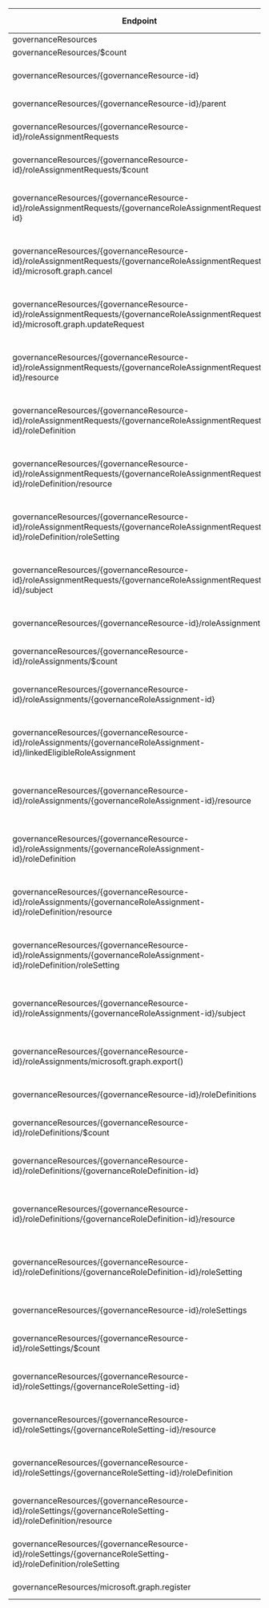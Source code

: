 | Endpoint | v1.0 | V1.0-Url | v1.0-Methods | beta | Beta-Url | Beta-Methods | Path | Root | Children | Segment |
| ----------| ----------| ----------| ----------| ----------| ----------| ----------| ----------| ----------| ----------| ----------|
| governanceResources| False| | | True| https://graph.microsoft.com/beta/governanceResources| Get Post| governanceResources| governanceResources| 3| governanceResources|
| governanceResources/$count| False| | | True| https://graph.microsoft.com/beta/governanceResources/$count| Get| governanceResources $count| governanceResources| 0| $count|
| governanceResources/{governanceResource-id}| False| | | True| https://graph.microsoft.com/beta/governanceResources/{governanceResource-id}| Get Patch Delete| governanceResources {governanceResource-id}| governanceResources| 5| {governanceResource-id}|
| governanceResources/{governanceResource-id}/parent| False| | | True| https://graph.microsoft.com/beta/governanceResources/{governanceResource-id}/parent| Get| governanceResources {governanceResource-id} parent| governanceResources| 0| parent|
| governanceResources/{governanceResource-id}/roleAssignmentRequests| False| | | True| https://graph.microsoft.com/beta/governanceResources/{governanceResource-id}/roleAssignmentRequests| Get Post| governanceResources {governanceResource-id} roleAssignmentRequests| governanceResources| 2| roleAssignmentRequests|
| governanceResources/{governanceResource-id}/roleAssignmentRequests/$count| False| | | True| https://graph.microsoft.com/beta/governanceResources/{governanceResource-id}/roleAssignmentRequests/$count| Get| governanceResources {governanceResource-id} roleAssignmentRequests $count| governanceResources| 0| $count|
| governanceResources/{governanceResource-id}/roleAssignmentRequests/{governanceRoleAssignmentRequest-id}| False| | | True| https://graph.microsoft.com/beta/governanceResources/{governanceResource-id}/roleAssignmentRequests/{governanceRoleAssignmentRequest-id}| Get Patch Delete| governanceResources {governanceResource-id} roleAssignmentRequests {governanceRoleAssignmentRequest-id}| governanceResources| 5| {governanceRoleAssignmentRequest-id}|
| governanceResources/{governanceResource-id}/roleAssignmentRequests/{governanceRoleAssignmentRequest-id}/microsoft.graph.cancel| False| | | True| https://graph.microsoft.com/beta/governanceResources/{governanceResource-id}/roleAssignmentRequests/{governanceRoleAssignmentRequest-id}/microsoft.graph.cancel| Post| governanceResources {governanceResource-id} roleAssignmentRequests {governanceRoleAssignmentRequest-id} microsoft.graph.cancel| governanceResources| 0| microsoft.graph.cancel|
| governanceResources/{governanceResource-id}/roleAssignmentRequests/{governanceRoleAssignmentRequest-id}/microsoft.graph.updateRequest| False| | | True| https://graph.microsoft.com/beta/governanceResources/{governanceResource-id}/roleAssignmentRequests/{governanceRoleAssignmentRequest-id}/microsoft.graph.updateRequest| Post| governanceResources {governanceResource-id} roleAssignmentRequests {governanceRoleAssignmentRequest-id} microsoft.graph.updateRequest| governanceResources| 0| microsoft.graph.updateRequest|
| governanceResources/{governanceResource-id}/roleAssignmentRequests/{governanceRoleAssignmentRequest-id}/resource| False| | | True| https://graph.microsoft.com/beta/governanceResources/{governanceResource-id}/roleAssignmentRequests/{governanceRoleAssignmentRequest-id}/resource| Get| governanceResources {governanceResource-id} roleAssignmentRequests {governanceRoleAssignmentRequest-id} resource| governanceResources| 0| resource|
| governanceResources/{governanceResource-id}/roleAssignmentRequests/{governanceRoleAssignmentRequest-id}/roleDefinition| False| | | True| https://graph.microsoft.com/beta/governanceResources/{governanceResource-id}/roleAssignmentRequests/{governanceRoleAssignmentRequest-id}/roleDefinition| Get Patch Delete| governanceResources {governanceResource-id} roleAssignmentRequests {governanceRoleAssignmentRequest-id} roleDefinition| governanceResources| 2| roleDefinition|
| governanceResources/{governanceResource-id}/roleAssignmentRequests/{governanceRoleAssignmentRequest-id}/roleDefinition/resource| False| | | True| https://graph.microsoft.com/beta/governanceResources/{governanceResource-id}/roleAssignmentRequests/{governanceRoleAssignmentRequest-id}/roleDefinition/resource| Get| governanceResources {governanceResource-id} roleAssignmentRequests {governanceRoleAssignmentRequest-id} roleDefinition resource| governanceResources| 0| resource|
| governanceResources/{governanceResource-id}/roleAssignmentRequests/{governanceRoleAssignmentRequest-id}/roleDefinition/roleSetting| False| | | True| https://graph.microsoft.com/beta/governanceResources/{governanceResource-id}/roleAssignmentRequests/{governanceRoleAssignmentRequest-id}/roleDefinition/roleSetting| Get| governanceResources {governanceResource-id} roleAssignmentRequests {governanceRoleAssignmentRequest-id} roleDefinition roleSetting| governanceResources| 0| roleSetting|
| governanceResources/{governanceResource-id}/roleAssignmentRequests/{governanceRoleAssignmentRequest-id}/subject| False| | | True| https://graph.microsoft.com/beta/governanceResources/{governanceResource-id}/roleAssignmentRequests/{governanceRoleAssignmentRequest-id}/subject| Get Patch Delete| governanceResources {governanceResource-id} roleAssignmentRequests {governanceRoleAssignmentRequest-id} subject| governanceResources| 0| subject|
| governanceResources/{governanceResource-id}/roleAssignments| False| | | True| https://graph.microsoft.com/beta/governanceResources/{governanceResource-id}/roleAssignments| Get Post| governanceResources {governanceResource-id} roleAssignments| governanceResources| 3| roleAssignments|
| governanceResources/{governanceResource-id}/roleAssignments/$count| False| | | True| https://graph.microsoft.com/beta/governanceResources/{governanceResource-id}/roleAssignments/$count| Get| governanceResources {governanceResource-id} roleAssignments $count| governanceResources| 0| $count|
| governanceResources/{governanceResource-id}/roleAssignments/{governanceRoleAssignment-id}| False| | | True| https://graph.microsoft.com/beta/governanceResources/{governanceResource-id}/roleAssignments/{governanceRoleAssignment-id}| Get Patch Delete| governanceResources {governanceResource-id} roleAssignments {governanceRoleAssignment-id}| governanceResources| 4| {governanceRoleAssignment-id}|
| governanceResources/{governanceResource-id}/roleAssignments/{governanceRoleAssignment-id}/linkedEligibleRoleAssignment| False| | | True| https://graph.microsoft.com/beta/governanceResources/{governanceResource-id}/roleAssignments/{governanceRoleAssignment-id}/linkedEligibleRoleAssignment| Get| governanceResources {governanceResource-id} roleAssignments {governanceRoleAssignment-id} linkedEligibleRoleAssignment| governanceResources| 0| linkedEligibleRoleAssignment|
| governanceResources/{governanceResource-id}/roleAssignments/{governanceRoleAssignment-id}/resource| False| | | True| https://graph.microsoft.com/beta/governanceResources/{governanceResource-id}/roleAssignments/{governanceRoleAssignment-id}/resource| Get| governanceResources {governanceResource-id} roleAssignments {governanceRoleAssignment-id} resource| governanceResources| 0| resource|
| governanceResources/{governanceResource-id}/roleAssignments/{governanceRoleAssignment-id}/roleDefinition| False| | | True| https://graph.microsoft.com/beta/governanceResources/{governanceResource-id}/roleAssignments/{governanceRoleAssignment-id}/roleDefinition| Get Patch Delete| governanceResources {governanceResource-id} roleAssignments {governanceRoleAssignment-id} roleDefinition| governanceResources| 2| roleDefinition|
| governanceResources/{governanceResource-id}/roleAssignments/{governanceRoleAssignment-id}/roleDefinition/resource| False| | | True| https://graph.microsoft.com/beta/governanceResources/{governanceResource-id}/roleAssignments/{governanceRoleAssignment-id}/roleDefinition/resource| Get| governanceResources {governanceResource-id} roleAssignments {governanceRoleAssignment-id} roleDefinition resource| governanceResources| 0| resource|
| governanceResources/{governanceResource-id}/roleAssignments/{governanceRoleAssignment-id}/roleDefinition/roleSetting| False| | | True| https://graph.microsoft.com/beta/governanceResources/{governanceResource-id}/roleAssignments/{governanceRoleAssignment-id}/roleDefinition/roleSetting| Get| governanceResources {governanceResource-id} roleAssignments {governanceRoleAssignment-id} roleDefinition roleSetting| governanceResources| 0| roleSetting|
| governanceResources/{governanceResource-id}/roleAssignments/{governanceRoleAssignment-id}/subject| False| | | True| https://graph.microsoft.com/beta/governanceResources/{governanceResource-id}/roleAssignments/{governanceRoleAssignment-id}/subject| Get Patch Delete| governanceResources {governanceResource-id} roleAssignments {governanceRoleAssignment-id} subject| governanceResources| 0| subject|
| governanceResources/{governanceResource-id}/roleAssignments/microsoft.graph.export()| False| | | True| https://graph.microsoft.com/beta/governanceResources/{governanceResource-id}/roleAssignments/microsoft.graph.export()| Get| governanceResources {governanceResource-id} roleAssignments microsoft.graph.export()| governanceResources| 0| microsoft.graph.export()|
| governanceResources/{governanceResource-id}/roleDefinitions| False| | | True| https://graph.microsoft.com/beta/governanceResources/{governanceResource-id}/roleDefinitions| Get Post| governanceResources {governanceResource-id} roleDefinitions| governanceResources| 2| roleDefinitions|
| governanceResources/{governanceResource-id}/roleDefinitions/$count| False| | | True| https://graph.microsoft.com/beta/governanceResources/{governanceResource-id}/roleDefinitions/$count| Get| governanceResources {governanceResource-id} roleDefinitions $count| governanceResources| 0| $count|
| governanceResources/{governanceResource-id}/roleDefinitions/{governanceRoleDefinition-id}| False| | | True| https://graph.microsoft.com/beta/governanceResources/{governanceResource-id}/roleDefinitions/{governanceRoleDefinition-id}| Get Patch Delete| governanceResources {governanceResource-id} roleDefinitions {governanceRoleDefinition-id}| governanceResources| 2| {governanceRoleDefinition-id}|
| governanceResources/{governanceResource-id}/roleDefinitions/{governanceRoleDefinition-id}/resource| False| | | True| https://graph.microsoft.com/beta/governanceResources/{governanceResource-id}/roleDefinitions/{governanceRoleDefinition-id}/resource| Get| governanceResources {governanceResource-id} roleDefinitions {governanceRoleDefinition-id} resource| governanceResources| 0| resource|
| governanceResources/{governanceResource-id}/roleDefinitions/{governanceRoleDefinition-id}/roleSetting| False| | | True| https://graph.microsoft.com/beta/governanceResources/{governanceResource-id}/roleDefinitions/{governanceRoleDefinition-id}/roleSetting| Get| governanceResources {governanceResource-id} roleDefinitions {governanceRoleDefinition-id} roleSetting| governanceResources| 0| roleSetting|
| governanceResources/{governanceResource-id}/roleSettings| False| | | True| https://graph.microsoft.com/beta/governanceResources/{governanceResource-id}/roleSettings| Get Post| governanceResources {governanceResource-id} roleSettings| governanceResources| 2| roleSettings|
| governanceResources/{governanceResource-id}/roleSettings/$count| False| | | True| https://graph.microsoft.com/beta/governanceResources/{governanceResource-id}/roleSettings/$count| Get| governanceResources {governanceResource-id} roleSettings $count| governanceResources| 0| $count|
| governanceResources/{governanceResource-id}/roleSettings/{governanceRoleSetting-id}| False| | | True| https://graph.microsoft.com/beta/governanceResources/{governanceResource-id}/roleSettings/{governanceRoleSetting-id}| Get Patch Delete| governanceResources {governanceResource-id} roleSettings {governanceRoleSetting-id}| governanceResources| 2| {governanceRoleSetting-id}|
| governanceResources/{governanceResource-id}/roleSettings/{governanceRoleSetting-id}/resource| False| | | True| https://graph.microsoft.com/beta/governanceResources/{governanceResource-id}/roleSettings/{governanceRoleSetting-id}/resource| Get| governanceResources {governanceResource-id} roleSettings {governanceRoleSetting-id} resource| governanceResources| 0| resource|
| governanceResources/{governanceResource-id}/roleSettings/{governanceRoleSetting-id}/roleDefinition| False| | | True| https://graph.microsoft.com/beta/governanceResources/{governanceResource-id}/roleSettings/{governanceRoleSetting-id}/roleDefinition| Get Patch Delete| governanceResources {governanceResource-id} roleSettings {governanceRoleSetting-id} roleDefinition| governanceResources| 2| roleDefinition|
| governanceResources/{governanceResource-id}/roleSettings/{governanceRoleSetting-id}/roleDefinition/resource| False| | | True| https://graph.microsoft.com/beta/governanceResources/{governanceResource-id}/roleSettings/{governanceRoleSetting-id}/roleDefinition/resource| Get| governanceResources {governanceResource-id} roleSettings {governanceRoleSetting-id} roleDefinition resource| governanceResources| 0| resource|
| governanceResources/{governanceResource-id}/roleSettings/{governanceRoleSetting-id}/roleDefinition/roleSetting| False| | | True| https://graph.microsoft.com/beta/governanceResources/{governanceResource-id}/roleSettings/{governanceRoleSetting-id}/roleDefinition/roleSetting| Get| governanceResources {governanceResource-id} roleSettings {governanceRoleSetting-id} roleDefinition roleSetting| governanceResources| 0| roleSetting|
| governanceResources/microsoft.graph.register| False| | | True| https://graph.microsoft.com/beta/governanceResources/microsoft.graph.register| Post| governanceResources microsoft.graph.register| governanceResources| 0| microsoft.graph.register|
